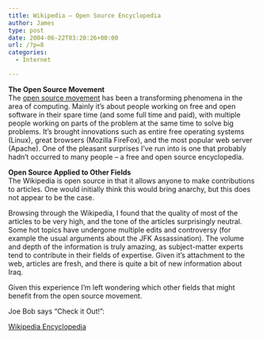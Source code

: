 ```yaml
---
title: Wikipedia – Open Source Encyclopedia
author: James
type: post
date: 2004-06-22T03:20:26+00:00
url: /?p=8
categories:
  - Internet

---
```

**The Open Source Movement**   
The <a href="http://en.wikipedia.org/wiki/Open_source" target="wiki">open source movement</a> has been a transforming phenomena in the area of computing. Mainly it&#8217;s about people working on free and open software in their spare time (and some full time and paid), with multiple people working on parts of the problem at the same time to solve big problems. It&#8217;s brought innovations such as entire free operating systems (Linux), great browsers (Mozilla FireFox), and the most popular web server (Apache). One of the pleasant surprises I&#8217;ve run into is one that probably hadn&#8217;t occurred to many people &#8211; a free and open source encyclopedia. 

**Open Source Applied to Other Fields**   
The Wikipedia is open source in that it allows anyone to make contributions to articles. One would initially think this would bring anarchy, but this does not appear to be the case. 

Browsing through the Wikipedia, I found that the quality of most of the articles to be very high, and the tone of the articles surprisingly neutral. Some hot topics have undergone multiple edits and controversy (for example the usual arguments about the JFK Assassination). The volume and depth of the information is truly amazing, as subject-matter experts tend to contribute in their fields of expertise. Given it&#8217;s attachment to the web, articles are fresh, and there is quite a bit of new information about Iraq.

Given this experience I&#8217;m left wondering which other fields that might benefit from the open source movement.

Joe Bob says &#8220;Check it Out!&#8221;:

<a href="http://en.wikipedia.org/wiki/Main_Page" target="wiki">Wikipedia Encyclopedia</a>